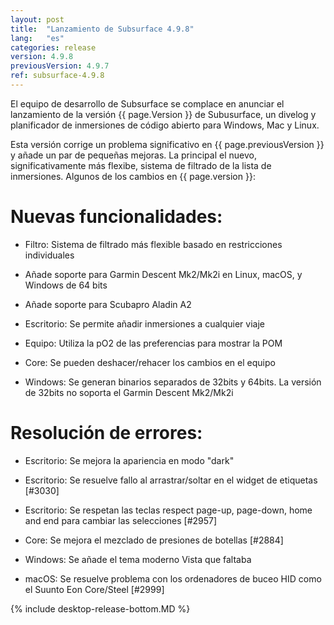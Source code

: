```yaml
---
layout: post
title:  "Lanzamiento de Subsurface 4.9.8"
lang:   "es"
categories: release
version: 4.9.8
previousVersion: 4.9.7
ref: subsurface-4.9.8
---
```


El equipo de desarrollo de Subsurface se complace en anunciar el lanzamiento de la versión {{ page.Version }} de Subusurface, un divelog y planificador de inmersiones de código abierto para Windows, Mac y Linux.

Esta versión corrige un problema significativo en {{ page.previousVersion }} y añade un par de pequeñas mejoras. La principal el nuevo, significativamente más flexibe, sistema de filtrado de la lista de inmersiones. Algunos de los cambios en {{ page.version }}:

# Nuevas funcionalidades:

 - Filtro: Sistema de filtrado más flexible basado en restricciones individuales

 - Añade soporte para Garmin Descent Mk2/Mk2i en Linux, macOS, y Windows de 64 bits

 - Añade soporte para Scubapro Aladin A2

 - Escritorio: Se permite añadir inmersiones a cualquier viaje

 - Equipo: Utiliza la pO2 de las preferencias para mostrar la POM

 - Core: Se pueden deshacer/rehacer los cambios en el equipo

 - Windows: Se generan binarios separados de 32bits y 64bits. La versión de 32bits no soporta el Garmin Descent Mk2/Mk2i

# Resolución de errores:

 - Escritorio: Se mejora la apariencia en modo "dark"

 - Escritorio: Se resuelve fallo al arrastrar/soltar en el widget de etiquetas [#3030]

 - Escritorio: Se respetan las teclas respect page-up, page-down, home and end para cambiar las selecciones [#2957]

 - Core: Se mejora el mezclado de presiones de botellas [#2884]

 - Windows: Se añade el tema moderno Vista que faltaba

 - macOS: Se resuelve problema con los ordenadores de buceo HID como el Suunto Eon Core/Steel [#2999]

{% include desktop-release-bottom.MD %}
